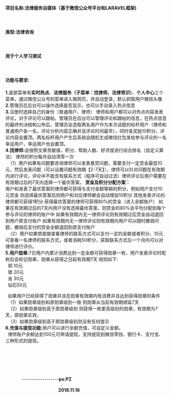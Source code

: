<h4>项目名称:法律服务自媒体（基于微信公众号平台和LARAVEL框架)</h4>  <br>
<h4>类型:法律咨询</h4> <br>
<h4>用于个人学习测试</h4> <br>
<h4>功能与要求:</h4>
<b>1.</b>底部菜单有<b>实时热点</b>、<b>法律服务（子菜单：找律师、法律常识）</b>、<b>个人中心</b>三个菜单。通过微信公众号的菜单进入微网页，并自动登录，默认抓取用户微信头像 <br>
<b>2.</b>管理员在后台可以操作选择是否显示，也可以手动录入热点信息<br>
<b>3.</b>注册时选择自己的身份（普通用户、律师） 律师和用户都可以对热点内容发表评论，对于评论可以跟帖。管理员在后台可以管理评论和跟帖的信息，在热点信息的最终判决结构公布后，管理员会选取两名用户作为本次话题的标杆用户（律师和普通用户各一名，评论分析内容正确并且评论时间最早），同时各奖励10积分，评论内容会置顶。两名标杆用户产生后系统会随机生成微信红包发给参与评论的一名幸运用户，幸运用户也会置顶。<br>
<b>4.找律师:</b>会按照文章贡献值、积分、帮助人数、好评度进行综合排名（自定义算法）  律师的积分每月自动清零一次<br>
&nbsp;&nbsp;（1）用户如果有问题要咨询律师可以发表悬赏问题，需要支付一定赏金最低10元，然后发表问题（可以设置问题有效期【2-7天】），律师可以针对问题在有效期内进行评论，评论中不能含有联系方式（程序可自动过滤）律师评论后用户需要在有效期过后的7天内选择一个最优答案。
   <b>赏金及积分分配方案：</b><br>
 用户和发表了最优答案的律师都可获得与支付金额等额的积分，例如用户支付10元赏金 则选择最优答案后则用户和对应律师都会自动增加10积分
其他发表评论的律师都可获得1积分
获得最优答案的律师可获得80%的赏金（进入余额账户）
如果在有效期过后的7天内用户没有选择最优答案，则赏金的80%会平均分配到每个参与评论的律师的账户中
如果有效期内无一律师评论则有效期过后赏金自动退回到用户原支付账户
如果有效期内无一律师评论则有效期内用户可以随时撤销问题，撤销后支付的赏金全额退回到原支付账户<br>
&nbsp;&nbsp;（2）用户如果想直接查看律师的联系方式可以支付一定的金额或者积分，10元可查看一名律师的联系方式，或者消耗50积分，获取联系方式后一个月内可以对律师进行评价。<br>
<b>5.用户勋章:</b>7日用户内累计消费达到一定金额可获得勋章一枚，用户发表评论时昵称后会标记勋章，勋章从获得之日起有效期7天 规则如下:<br>
&nbsp;&nbsp;铜 10元   <br>
&nbsp;&nbsp;银 20元<br>
&nbsp;&nbsp;金 30元<br>
&nbsp;&nbsp;钻石50元<br>

&nbsp;&nbsp;如果用户已经获得了勋章并且在勋章有效期内有消费并且达到获得勋章的条件<br>
&nbsp;&nbsp;（1）如果勋章级别和原勋章级别一致 则勋章从当前有效期顺延7天<br>
&nbsp;&nbsp;（2）如果勋章级别高于原勋章级别 则获得一枚更高级别的勋章，有效期为7天，原勋章实效，<br>
&nbsp;&nbsp;（3）如果勋章级别高于原勋章级别则没有任何提示<br>
<b>6.充值与提现功能:</b>用户可以进行余额充值，可自定义金额。<br>
&nbsp;&nbsp;律师账户余额达到100元可申请提现，支持提现到微信零钱、银行卡、支付宝、三种形式的提现。<br>
<br>
<br>
<br>
<br>
<br>
&nbsp;&nbsp;&nbsp;&nbsp;&nbsp;&nbsp;&nbsp;&nbsp;&nbsp;&nbsp;&nbsp;&nbsp;&nbsp;&nbsp;&nbsp;&nbsp;&nbsp;&nbsp;&nbsp;&nbsp;&nbsp;&nbsp;&nbsp;&nbsp;&nbsp;&nbsp;&nbsp;&nbsp;&nbsp;&nbsp;&nbsp;&nbsp;&nbsp;&nbsp;&nbsp;&nbsp;&nbsp;&nbsp;&nbsp;&nbsp;&nbsp;&nbsp;&nbsp;&nbsp;&nbsp;&nbsp;&nbsp;&nbsp;&nbsp;&nbsp;&nbsp;&nbsp;&nbsp;&nbsp;&nbsp;&nbsp;&nbsp;&nbsp;&nbsp;&nbsp;&nbsp;&nbsp;&nbsp;&nbsp;&nbsp;&nbsp;&nbsp;&nbsp;&nbsp;&nbsp;&nbsp;&nbsp;&nbsp;&nbsp;&nbsp;&nbsp;&nbsp;&nbsp;&nbsp;&nbsp;&nbsp;&nbsp;&nbsp;&nbsp;&nbsp;&nbsp;&nbsp;&nbsp;&nbsp;&nbsp;&nbsp;&nbsp;&nbsp;&nbsp;&nbsp;&nbsp;&nbsp;&nbsp;&nbsp;&nbsp;&nbsp;&nbsp;&nbsp;&nbsp;&nbsp;&nbsp;&nbsp;&nbsp;&nbsp;&nbsp;&nbsp;&nbsp;&nbsp;&nbsp;&nbsp;&nbsp;&nbsp;&nbsp;&nbsp;&nbsp;&nbsp;&nbsp;&nbsp;&nbsp;&nbsp;&nbsp;&nbsp;&nbsp;&nbsp;&nbsp;&nbsp;&nbsp;&nbsp;&nbsp;&nbsp;&nbsp;&nbsp;&nbsp;&nbsp;&nbsp;&nbsp;------------------<b>ps:PZ</b><br>
&nbsp;&nbsp;&nbsp;&nbsp;&nbsp;&nbsp;&nbsp;&nbsp;&nbsp;&nbsp;&nbsp;&nbsp;&nbsp;&nbsp;&nbsp;&nbsp;&nbsp;&nbsp;&nbsp;&nbsp;&nbsp;&nbsp;&nbsp;&nbsp;&nbsp;&nbsp;&nbsp;&nbsp;&nbsp;&nbsp;&nbsp;&nbsp;&nbsp;&nbsp;&nbsp;&nbsp;&nbsp;&nbsp;&nbsp;&nbsp;&nbsp;&nbsp;&nbsp;&nbsp;&nbsp;&nbsp;&nbsp;&nbsp;&nbsp;&nbsp;&nbsp;&nbsp;&nbsp;&nbsp;&nbsp;&nbsp;&nbsp;&nbsp;&nbsp;&nbsp;&nbsp;&nbsp;&nbsp;&nbsp;&nbsp;&nbsp;&nbsp;&nbsp;&nbsp;&nbsp;&nbsp;&nbsp;&nbsp;&nbsp;&nbsp;&nbsp;&nbsp;&nbsp;&nbsp;&nbsp;&nbsp;&nbsp;&nbsp;&nbsp;&nbsp;&nbsp;&nbsp;&nbsp;&nbsp;&nbsp;&nbsp;&nbsp;&nbsp;&nbsp;&nbsp;&nbsp;&nbsp;&nbsp;&nbsp;&nbsp;&nbsp;&nbsp;&nbsp;&nbsp;&nbsp;&nbsp;&nbsp;&nbsp;&nbsp;&nbsp;&nbsp;&nbsp;&nbsp;&nbsp;&nbsp;&nbsp;&nbsp;&nbsp;&nbsp;&nbsp;&nbsp;&nbsp;&nbsp;&nbsp;&nbsp;&nbsp;&nbsp;&nbsp;&nbsp;&nbsp;&nbsp;&nbsp;&nbsp;&nbsp;&nbsp;&nbsp;&nbsp;&nbsp;&nbsp;&nbsp;&nbsp;&nbsp;&nbsp;&nbsp;&nbsp;&nbsp;&nbsp;&nbsp;&nbsp;&nbsp;&nbsp;&nbsp;&nbsp;&nbsp;&nbsp;&nbsp;&nbsp;&nbsp;&nbsp;&nbsp;&nbsp;&nbsp;&nbsp;&nbsp;&nbsp;&nbsp;&nbsp;&nbsp;&nbsp;&nbsp;<b>2018.11.16</b>
